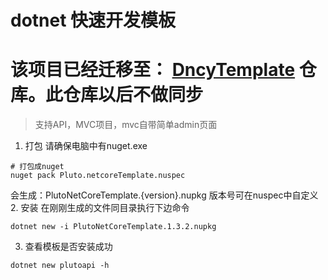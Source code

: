 # dotnet 快速开发模板


# 该项目已经迁移至： [DncyTemplate](https://github.com/pluto-arch/DncyTemplate) 仓库。此仓库以后不做同步


> 支持API，MVC项目，mvc自带简单admin页面

1. 打包
请确保电脑中有nuget.exe
```
# 打包成nuget
nuget pack Pluto.netcoreTemplate.nuspec 
```
会生成：PlutoNetCoreTemplate.{version}.nupkg  版本号可在nuspec中自定义
2. 安装
在刚刚生成的文件同目录执行下边命令
```
dotnet new -i PlutoNetCoreTemplate.1.3.2.nupkg  
```

3. 查看模板是否安装成功
```
dotnet new plutoapi -h
```
